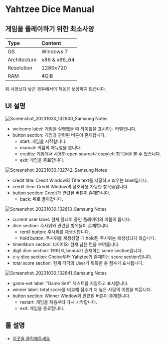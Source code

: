 # Yahtzee Dice Manual

## 게임을 플레이하기 위한 최소사양
| Type | Content |
|:---|:---|
| OS | Windows 7 |
| Architecture | x86 & x86_64 |
| Resolution | 1280x720 |
| RAM | 4GiB |

위 사양보다 낮은 경우에서의 작동은 보장하지 않습니다.

## UI 설명
![Screenshot_20231030_132900_Samsung Notes](https://github.com/kimch0612/OOP2_Project/assets/10193967/bd66412a-ae1d-4b7e-a7a6-b9524cb93f88)
- welcome label: 게임을 실행했을 때 타이틀을 표시하는 라벨입니다.
- button section: 게임과 관련된 버튼이 존재합니다.
  - start: 게임을 시작합니다.
  - manual: 게임의 매뉴얼을 봅니다.
  - credits: 게임에서 사용한 open source나 copyleft 항목들을 볼 수 있습니다.
  - exit: 게임을 종료합니다.

![Screenshot_20231030_132742_Samsung Notes](https://github.com/kimch0612/OOP2_Project/assets/10193967/68a82c83-c23f-42dd-b83a-34022a95edd8)
- credit title: Credit Window의 Title text를 저장하고 띄우는 label입니다.
- credit item: Credit Window의 상호작용 가능한 항목들입니다.
- button section: Credit과 관련된 버튼이 존재합니다.
  - back: 뒤로 돌아갑니다.

![Screenshot_20231030_132813_Samsung Notes](https://github.com/kimch0612/OOP2_Project/assets/10193967/1eb38580-7492-4e5a-a727-cebd0dea2d7a)
- current user label: 현재 플레이 중인 플레이어의 이름이 뜹니다.
- dice section: 주사위와 관련된 항목들이 존재합니다.
  - reroll button: 주사위를 재생성합니다.
  - hold button: 주사위를 재생성할 때 hold된 주사위는 재생성되지 않습니다.
- timer&turn section: 타이머와 현재 남은 턴을 보여줍니다.
- digit dice section: 1부터 6, bonus가 존재하는 score section입니다.
- c-y dice section: Choice부터 Yahztee가 존재하는 score section입니다.
- total score section: 현재 각각의 User가 흭득한 총 점수가 표시됩니다.

![Screenshot_20231030_132841_Samsung Notes](https://github.com/kimch0612/OOP2_Project/assets/10193967/52a63ca9-6c77-4b5c-9bf1-73cb22930702)
- game-set label: "Game Set!" 텍스트를 저장하고 표시합니다.
- winner label: total score를 비교해 점수가 더 높은 사람의 이름을 띄웁니다.
- button section: Winner Window와 관련된 버튼이 존재합니다.
  - restart: 게임을 처음부터 다시 시작합니다.
  - exit: 게임을 종료합니다.

## 룰 설명
- [이곳을 클릭해주세요](./rules.md)
